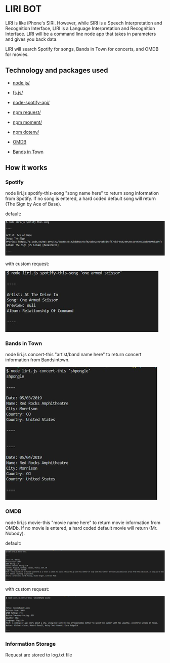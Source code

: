# LIRI BOT

LIRI is like iPhone's SIRI. However, while SIRI is a Speech Interpretation and Recognition Interface, LIRI is a Language Interpretation and Recognition Interface. LIRI will be a command line node app that takes in parameters and gives you back data.

LIRI will search Spotify for songs, Bands in Town for concerts, and OMDB for movies.

## Technology and packages used

* [node.js/](https://nodejs.org/en/docs/)
* [fs.js/](https://github.com/nodejs/node/blob/master/doc/api/fs.md)

* [node-spotify-api/](https://developer.spotify.com/documentation/web-api/quick-start/)
* [npm request/](https://github.com/request/request)
* [npm moment/](https://github.com/moment/moment)
* [npm dotenv/](https://www.npmjs.com/package/dotenv-extended)

* [OMDB](https://github.com/Omertron/api-omdb)
* [Bands in Town](http://www.artists.bandsintown.com/bandsintown-api)

## How it works

### Spotify
node liri.js spotify-this-song "song name here" to return song information from Spotify. If no song is entered, a hard coded default song will return (The Sign by Ace of Base).

default:

![picture of default spotify call request](https://github.com/welljer/liri-node-app/blob/master/media/spotifyDefault.JPG)

with custom request:

![picture of spotify call with custom request](https://github.com/welljer/liri-node-app/blob/master/media/spotifyRequest.JPG)


### Bands in Town
node liri.js concert-this "artist/band name here" to return concert information from Bandsintown.

![picture of bands in town request](https://github.com/welljer/liri-node-app/blob/master/media/bandsInTown.JPG)  


### OMDB
node liri.js movie-this "movie name here" to return movie information from OMDb. If no movie is entered, a hard coded default movie will return (Mr. Nobody).

default:

![picture of default OMDB call request](https://github.com/welljer/liri-node-app/blob/master/media/omdbDefaut.JPG)

with custom request:

![picture of OMDB call with custom request](https://github.com/welljer/liri-node-app/blob/master/media/omdbCustom.JPG)

### Information Storage 
Request are stored to log.txt file


